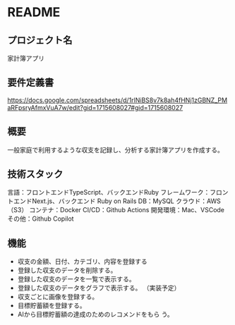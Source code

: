 # README
## プロジェクト名
家計簿アプリ

## 要件定義書
https://docs.google.com/spreadsheets/d/1rlNiBS8v7k8ah4fHNj1zGBNZ_PMaRFpsryAfmxVuA7w/edit?gid=1715608027#gid=1715608027

## 概要
一般家庭で利用するような収支を記録し、分析する家計簿アプリを作成する。

## 技術スタック
言語：フロントエンドTypeScript、バックエンドRuby
フレームワーク：フロントエンドNext.js、バックエンド
Ruby on Rails
DB：MySQL
クラウド：AWS（S3）
コンテナ：Docker
CI/CD：Github Actions
開発環境：Mac、VSCode
その他：Github Copilot

## 機能
- 収支の金額、日付、カテゴリ、内容を登録する
- 登録した収支のデータを削除する。
- 登録した収支のデータを一覧で表示する。
- 登録した収支のデータをグラフで表示する。
（実装予定）
- 収支ごとに画像を登録する。
- 目標貯蓄額を登録する。
- AIから目標貯蓄額の達成のためのレコメンドをもら
う。
